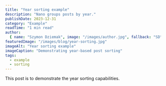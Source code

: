 ```yaml
---
title: "Year sorting example"
description: "Nano groups posts by year."
publishDate: 2023-12-31
category: "Example"
readTime: "1 min read"
author:
  { name: "Szymon Dziemak", image: "/images/author.jpg", fallback: "SD", bio: "Software Developer" }
featuredImage: "/images/blog/year-sorting.jpg"
imageAlt: "Year sorting example"
imageCaption: "Demonstrating year-based post sorting"
tags:
  - example
  - sorting
---
```


This post is to demonstrate the year sorting capabilities.
